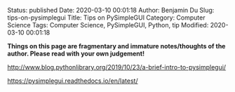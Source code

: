 Status: published
Date: 2020-03-10 00:01:18
Author: Benjamin Du
Slug: tips-on-pysimplegui
Title: Tips on PySimpleGUI
Category: Computer Science
Tags: Computer Science, PySimpleGUI, Python, tip
Modified: 2020-03-10 00:01:18

**Things on this page are fragmentary and immature notes/thoughts of the author. Please read with your own judgement!**


http://www.blog.pythonlibrary.org/2019/10/23/a-brief-intro-to-pysimplegui/

https://pysimplegui.readthedocs.io/en/latest/